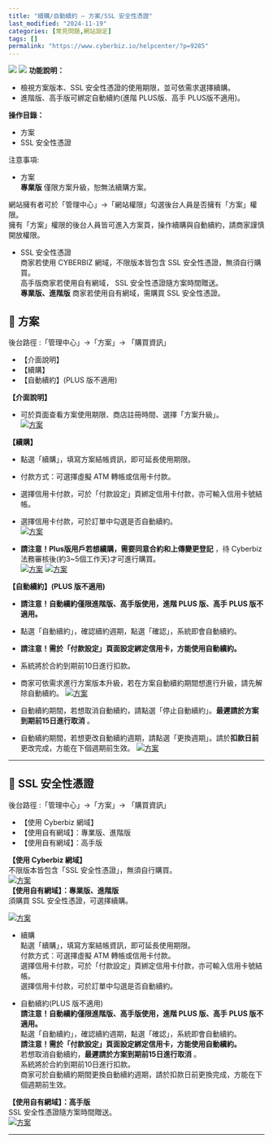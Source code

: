 ```yaml
---
title: "續購/自動續約 – 方案/SSL 安全性憑證"
last_modified: "2024-11-19"
categories: [常見問題,網站設定]
tags: []
permalink: "https://www.cyberbiz.io/helpcenter/?p=9285"
---
```


![](https://www.cyberbiz.io/helpcenter/wp-content/uploads/一般版3.png)
![](https://www.cyberbiz.io/helpcenter/wp-content/uploads/PLUS版3.png)
**功能說明：**  

* 檢視方案版本、SSL 安全性憑證的使用期限，並可依需求選擇續購。
* 進階版、高手版可綁定自動續約(進階 PLUS版、高手 PLUS版不適用)。

**操作目錄：**

* 方案
* SSL 安全性憑證

注意事項:  

* 方案  
**專業版** 僅限方案升級，恕無法續購方案。

網站擁有者可於「管理中心」→「網站權限」勾選後台人員是否擁有「方案」權限。  
擁有「方案」權限的後台人員皆可進入方案頁，操作續購與自動續約，請商家謹慎開放權限。




* SSL 安全性憑證  
商家若使用 CYBERBIZ 網域，不限版本皆包含 SSL 安全性憑證，無須自行購買。  
高手版商家若使用自有網域， SSL 安全性憑證隨方案時間贈送。  
**專業版、進階版** 商家若使用自有網域，需購買 SSL 安全性憑證。



## 📌 方案


後台路徑 :「管理中心」→「方案」→ 「購買資訊」  



* 【介面說明】
* 【續購】
* 【自動續約】(PLUS 版不適用)

**【介面說明】**

* 可於頁面查看方案使用期限、商店註冊時間、選擇「方案升級」。  
[![方案](https://www.cyberbiz.io/helpcenter/wp-content/uploads/方案1-1.png)](https://www.cyberbiz.io/helpcenter/wp-content/uploads/方案1-1.png)  

**【續購】**

* 點選「續購」，填寫方案結帳資訊，即可延長使用期限。
* 付款方式：可選擇虛擬 ATM 轉帳或信用卡付款。
* 選擇信用卡付款，可於「付款設定」頁綁定信用卡付款，亦可輸入信用卡號結帳。
* 選擇信用卡付款，可於訂單中勾選是否自動續約。  
[![方案](https://www.cyberbiz.io/helpcenter/wp-content/uploads/方案1-2.png)](https://www.cyberbiz.io/helpcenter/wp-content/uploads/方案1-2.png)

* **請注意！Plus版用戶若想續購，需要同意合約和上傳變更登記** ，待 Cyberbiz 法務審核後(約3~5個工作天)才可進行購買。  
[![方案](https://www.cyberbiz.io/helpcenter/wp-content/uploads/方案03.png)](https://www.cyberbiz.io/helpcenter/wp-content/uploads/方案03.png) [![方案](https://www.cyberbiz.io/helpcenter/wp-content/uploads/方案04.png)](https://www.cyberbiz.io/helpcenter/wp-content/uploads/方案04.png)

**【自動續約】(PLUS 版不適用)**

* **請注意！自動續約僅限進階版、高手版使用，進階 PLUS 版、高手 PLUS 版不適用。**
* 點選「自動續約」，確認續約週期，點選「確認」，系統即會自動續約。
* **請注意！需於「付款設定」頁面設定綁定信用卡，方能使用自動續約。**
* 系統將於合約到期前10日進行扣款。
* 商家可依需求進行方案版本升級，若在方案自動續約期間想進行升級，請先解除自動續約。 [![方案](https://www.cyberbiz.io/helpcenter/wp-content/uploads/方案1-3.png)](https://www.cyberbiz.io/helpcenter/wp-content/uploads/方案1-3.png)


* 自動續約期間，若想取消自動續約，請點選「停止自動續約」。**最遲請於方案到期前15日進行取消** 。
* 自動續約期間，若想更改自動續約週期，請點選「更換週期」。請於**扣款日前** 更改完成，方能在下個週期前生效。
[![方案](https://www.cyberbiz.io/helpcenter/wp-content/uploads/方案1-4.png)](https://www.cyberbiz.io/helpcenter/wp-content/uploads/方案1-4.png)

* * *



## 📌 SSL 安全性憑證


後台路徑 :「管理中心」→「方案」→ 「購買資訊」  



* 【使用 Cyberbiz 網域】
* 【使用自有網域】：專業版、進階版
* 【使用自有網域】：高手版

**【使用 Cyberbiz 網域】**  
不限版本皆包含「SSL 安全性憑證」，無須自行購買。  
[![方案](https://www.cyberbiz.io/helpcenter/wp-content/uploads/方案5.png)](https://www.cyberbiz.io/helpcenter/wp-content/uploads/方案5.png)  
**【使用自有網域】：專業版、進階版**  
須購買 SSL 安全性憑證，可選擇續購。


[![方案](https://www.cyberbiz.io/helpcenter/wp-content/uploads/方案6-2.png)](https://www.cyberbiz.io/helpcenter/wp-content/uploads/方案6-2.png)  

* 續購  
點選「續購」，填寫方案結帳資訊，即可延長使用期限。  
付款方式：可選擇虛擬 ATM 轉帳或信用卡付款。  
選擇信用卡付款，可於「付款設定」頁綁定信用卡付款，亦可輸入信用卡號結帳。  
選擇信用卡付款，可於訂單中勾選是否自動續約。



* 自動續約(PLUS 版不適用)  
**請注意！自動續約僅限進階版、高手版使用，進階 PLUS 版、高手 PLUS 版不適用。**  
點選「自動續約」，確認續約週期，點選「確認」，系統即會自動續約。  
**請注意！需於「付款設定」頁面設定綁定信用卡，方能使用自動續約。**  
若想取消自動續約，**最遲請於方案到期前15日進行取消** 。  
系統將於合約到期前10日進行扣款。  
商家可於自動續約期間更換自動續約週期，請於扣款日前更換完成，方能在下個週期前生效。


**【使用自有網域】：高手版**  
SSL 安全性憑證隨方案時間贈送。  
[![方案](https://www.cyberbiz.io/helpcenter/wp-content/uploads/方案7.png)](https://www.cyberbiz.io/helpcenter/wp-content/uploads/方案7.png)



* * *



